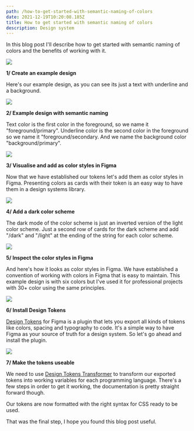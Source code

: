```yaml
---
path: /how-to-get-started-with-semantic-naming-of-colors
date: 2021-12-19T10:20:08.185Z
title: How to get started with semantic naming of colors
description: Design system
---
```

In this blog post I'll describe how to get started with semantic naming of colors and the benefits of working with it.

![](https://www.jakobmagnusson.se/assets/semantic-1.png)

**1/ Create an example design**

Here's our example design, as you can see its just a text with underline and a background.

![](https://www.jakobmagnusson.se/assets/semantic-2.png)

**2/ Example design with semantic naming**

Text color is the first color in the foreground, so we name it "foreground/primary". Underline color is the second color in the foreground so we name it "foreground/secondary. And we name the background color "background/primary".

![](https://www.jakobmagnusson.se/assets/semantic-3.png)

**3/ Visualise and add as color styles in Figma**

Now that we have established our tokens let's add them as color styles in Figma. Presenting colors as cards with their token is an easy way to have them in a design systems library.

![](https://www.jakobmagnusson.se/assets/semantic-4.png)

**4/ Add a dark color scheme**

The dark mode of the color scheme is just an inverted version of the light color scheme. Just a second row of cards for the dark scheme and add "/dark" and "/light" at the ending of the string for each color scheme.

![](https://www.jakobmagnusson.se/assets/semantic-5.png)

**5/ Inspect the color styles in Figma**

And here's how it looks as color styles in Figma. We have established a convention of working with colors in Figma that is easy to maintain. This example design is with six colors but I've used it for professional projects with 30+ color using the same principles.

![](https://www.jakobmagnusson.se/assets/semantic-6.png)

**6/ Install Design Tokens**

[Design Tokens](https://www.figma.com/community/plugin/888356646278934516/Design-Tokens) for Figma is a plugin that lets you export all kinds of tokens like colors, spacing and typography to code. It's a simple way to have Figma as your source of truth for a design system. So let's go ahead and install the plugin.

![](https://www.jakobmagnusson.se/assets/semantic-7.png)

**7/ Make the tokens useable**

We need to use [Design Tokens Transformer](https://github.com/lukasoppermann/design-token-transformer) to transform our exported tokens into working variables for each programming language. There's a few steps in order to get it working, the documentation is pretty straight forward though. 

Our tokens are now formatted with the right syntax for CSS ready to be used.
<br />

That was the final step, I hope you found this blog post useful.